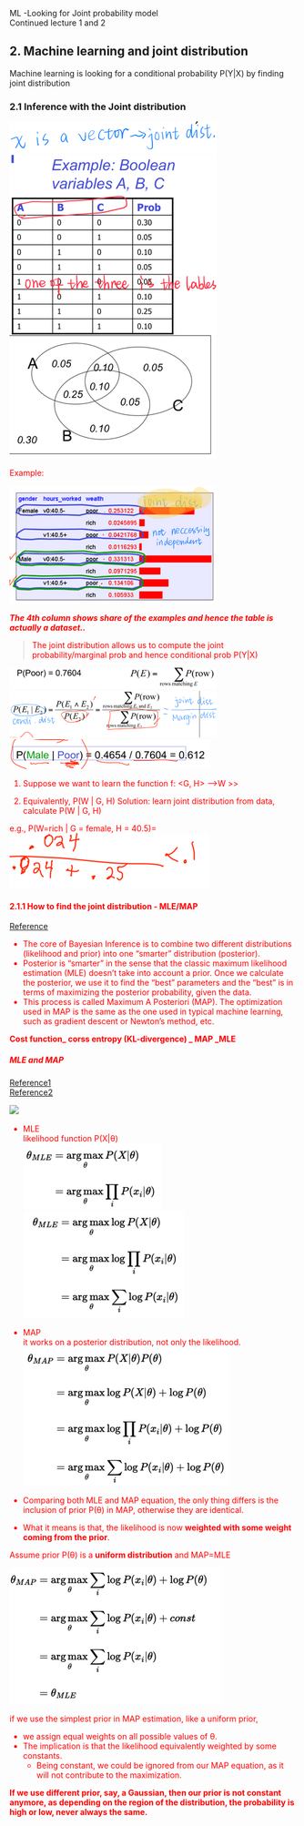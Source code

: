 ML -Looking for Joint probability model  
Continued lecture 1 and 2

## 2. Machine learning and joint distribution
Machine learning is looking for a conditional probability P(Y|X) by finding joint distribution

 ### 2.1 Inference with the Joint distribution
![](.ML_probability_images/aa828c33.png)
![](.ML_probability_images/39d89963.png)

<font color='red'>Example:  

![](.ML_probability_images/f8fbc047.png)  

_**The 4th column shows share of the examples and hence the table is actually a dataset..**_

> <font color='red'>The joint distribution allows us to compute the joint probability/marginal prob and hence conditional prob P(Y|X) 

![](.ML_probability_images/0197a561.png)
![](.ML_probability_images/d18220df.png)
![](.ML_probability_images/5e005ff3.png)


1.	Suppose we want to learn the function f: <G, H> —>W >>

2.	Equivalently, P(W | G, H)   Solution: learn joint distribution from data, calculate P(W | G, H)   

e.g., P(W=rich | G = female, H = 40.5)= ![](.ML_probability_images/8da29a62.png)

#### 2.1.1 How to find the joint distribution - MLE/MAP

[Reference](https://towardsdatascience.com/bayesian-inference-intuition-and-example-148fd8fb95d6)  

- The core of Bayesian Inference is to combine two different distributions (likelihood and prior) into one “smarter” distribution (posterior). 
- Posterior is “smarter” in the sense that the classic maximum likelihood estimation (MLE) doesn’t take into account a prior. Once we calculate the posterior, we use it to find the “best” parameters and the “best” is in terms of maximizing the posterior probability, given the data. 
- This process is called Maximum A Posteriori (MAP). The optimization used in MAP is the same as the one used in typical machine learning, such as gradient descent or Newton’s method, etc.

<font color='red'>**Cost function_ corss entropy (KL-divergence) _ MAP _MLE**

##### MLE and MAP
[Reference1](https://wiseodd.github.io/techblog/2017/01/01/mle-vs-map/)  
[Reference2](https://miro.medium.com/max/1400/1*Y5NJF_SyPD3ogYfWDSz1GQ.png)

![](https://miro.medium.com/max/1400/1*Y5NJF_SyPD3ogYfWDSz1GQ.png)

- MLE  
<font color='red'>likelihood function P(X|θ)  
![](.ML_probability_images/38107e3b.png)
![](.ML_probability_images/ee1c6dc2.png)

- MAP   
<font color='red'>it works on a posterior distribution, not only the likelihood.  
![](.ML_probability_images/b1863c0c.png)

- Comparing both MLE and MAP equation, the only thing differs is the inclusion of prior P(θ) in MAP, otherwise they are identical.
- What it means is that, the likelihood is now **weighted with some weight coming from the prior**.


<font color='red'>Assume prior P(θ) is a **uniform distribution** and MAP=MLE  

![](.ML_probability_images/1659e506.png)  

if we use the simplest prior in MAP estimation, like a uniform prior, 
- we assign equal weights on all possible values of θ. 
- The implication is that the likelihood equivalently weighted by some constants. 
  - Being constant, we could be ignored from our MAP equation, as it will not contribute to the maximization.    

**If we use different prior, say, a Gaussian, then our prior is not constant anymore, 
as depending on the region of the distribution, the probability is high or low, never always the same.**




